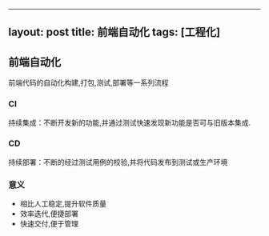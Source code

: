  ---
layout: post
title: 前端自动化
tags: [工程化]
---

## 前端自动化

前端代码的自动化构建,打包,测试,部署等一系列流程

### CI

持续集成：不断开发新的功能,并通过测试快速发现新功能是否可与旧版本集成.

### CD

持续部署：不断的经过测试用例的校验,并将代码发布到测试或生产环境

### 意义

- 相比人工稳定,提升软件质量
- 效率迭代,便捷部署
- 快速交付,便于管理
